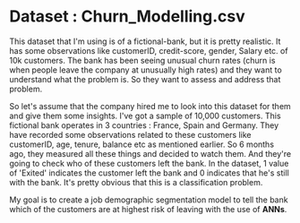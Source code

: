 
# Dataset : Churn_Modelling.csv
This dataset that I'm using is of a fictional-bank, but it is pretty realistic. It has some observations like customerID, credit-score, gender, Salary etc. of 10k customers. The bank has been seeing unusual churn rates (churn is when people leave the company at unusually high rates) and they want to understand what the problem is. So they want to assess and address that problem.

So let's assume that the company hired me to look into this dataset for them and give them some insights. I've got a sample of 10,000 customers. This fictional bank operates in 3 countries : France, Spain and Germany. They have recorded some observations related to these customers like customerID, age, tenure, balance etc as mentioned earlier. So 6 months ago, they measured all these things and decided to watch them. And they're going to check who of these customers left the bank. In the dataset, 1 value of 'Exited' indicates the customer left the bank and 0 indicates that he's still with the bank. It's pretty obvious that this is a classification problem. 

My goal is to create a job demographic segmentation model to tell the bank which of the customers are at highest risk of leaving with the use of **ANNs**. 
